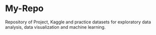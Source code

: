 # My-Repo

Repository of Project, Kaggle and practice datasets for exploratory data analysis, data visualization and machine learning.
